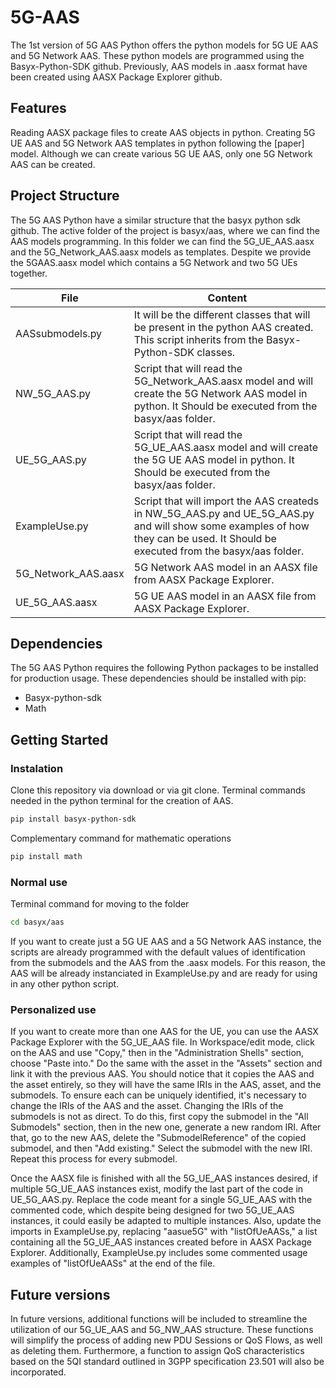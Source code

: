 # 5G-AAS
The 1st version of 5G AAS Python offers the python models for 5G UE AAS and 5G Network AAS. These python models are programmed using the Basyx-Python-SDK github. Previously, AAS models in .aasx format have been created using AASX Package Explorer github.
## Features
Reading AASX package files to create AAS objects in python.
Creating 5G UE AAS and 5G Network AAS templates in python following the [paper] model. Although we can create various 5G UE AAS, only one 5G Network AAS can be created.
## Project Structure
The 5G AAS Python have a similar structure that the basyx python sdk github. The active folder of the project is basyx/aas, where we can find the AAS models programming. In this folder we can find the 5G_UE_AAS.aasx and the 5G_Network_AAS.aasx models as templates. Despite we provide the 5GAAS.aasx model which contains a 5G Network and two 5G UEs together.

| File                         | Content                                                                                                                     |
|---------------------------------------|-----------------------------------------------------------------------------------------------------------------------------|
| AASsubmodels.py                     | It will be the different classes that will be present in the python AAS created. This script inherits from the Basyx-Python-SDK classes.                |
| NW_5G_AAS.py                           | Script that will read the 5G_Network_AAS.aasx model and will create the 5G Network AAS model in python. It Should be executed from the basyx/aas folder.                                                                                                        |
| UE_5G_AAS.py   | Script that will read the 5G_UE_AAS.aasx model and will create the 5G UE AAS model in python. It Should be executed from the basyx/aas folder. 
| ExampleUse.py   | Script that will import the AAS createds in NW_5G_AAS.py and UE_5G_AAS.py and will show some examples of how they can be used. It Should be executed from the basyx/aas folder. 
| 5G_Network_AAS.aasx                           | 5G Network AAS model in an AASX file from AASX Package Explorer.                                                                                                         |
| UE_5G_AAS.aasx  | 5G UE AAS model in an AASX file from AASX Package Explorer. 

## Dependencies
The 5G AAS Python requires the following Python packages to be installed for production usage. These dependencies should be installed with pip:
*	Basyx-python-sdk
*	Math

## Getting Started
### Instalation
Clone this repository via download or via git clone.
Terminal commands needed in the python terminal for the creation of AAS.
```bash
pip install basyx-python-sdk
``` 
Complementary command for mathematic operations
```bash
pip install math
``` 
### Normal use
Terminal command for moving to the folder
```bash
cd basyx/aas
``` 
If you want to create just a 5G UE AAS and a 5G Network AAS instance, the scripts are already programmed with the default values of identification from the submodels and the AAS from the .aasx models. For this reason, the AAS will be already instanciated in ExampleUse.py and are ready for using in any other python script.

### Personalized use
If you want to create more than one AAS for the UE, you can use the AASX Package Explorer with the 5G_UE_AAS file. In Workspace/edit mode, click on the AAS and use "Copy," then in the "Administration Shells" section, choose "Paste into." Do the same with the asset in the "Assets" section and link it with the previous AAS. You should notice that it copies the AAS and the asset entirely, so they will have the same IRIs in the AAS, asset, and the submodels. To ensure each can be uniquely identified, it's necessary to change the IRIs of the AAS and the asset. Changing the IRIs of the submodels is not as direct. To do this, first copy the submodel in the "All Submodels" section, then in the new one, generate a new random IRI. After that, go to the new AAS, delete the "SubmodelReference" of the copied submodel, and then "Add existing." Select the submodel with the new IRI. Repeat this process for every submodel.

Once the AASX file is finished with all the 5G_UE_AAS instances desired, if multiple 5G_UE_AAS instances exist, modify the last part of the code in UE_5G_AAS.py. Replace the code meant for a single 5G_UE_AAS with the commented code, which despite being designed for two 5G_UE_AAS instances, it could easily be adapted to multiple instances. Also, update the imports in ExampleUse.py, replacing "aasue5G" with "listOfUeAASs," a list containing all the 5G_UE_AAS instances created before in AASX Package Explorer. Additionally, ExampleUse.py includes some commented usage examples of "listOfUeAASs" at the end of the file.


## Future versions
In future versions, additional functions will be included to streamline the utilization of our 5G_UE_AAS and 5G_NW_AAS structure. These functions will simplify the process of adding new PDU Sessions or QoS Flows, as well as deleting them. Furthermore, a function to assign QoS characteristics based on the 5QI standard outlined in 3GPP specification 23.501 will also be incorporated.
